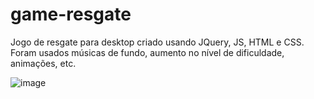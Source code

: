 # game-resgate
Jogo de resgate para desktop criado usando JQuery, JS, HTML e CSS. 
Foram usados músicas de fundo, aumento no nível de dificuldade, animações, etc. 


![image](https://user-images.githubusercontent.com/77711349/160537550-ba5aa88d-fe30-406d-a0af-197f34d4ee13.png)

